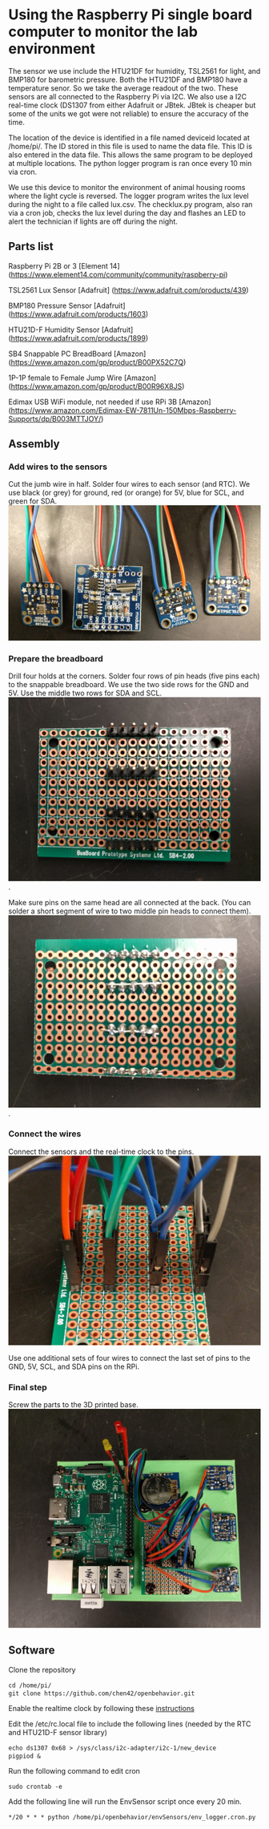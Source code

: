# Using the Raspberry Pi single board computer to monitor the lab environment

The sensor we use include the HTU21DF for humidity,  TSL2561 for light,  and BMP180 for barometric pressure. Both the HTU21DF and BMP180 have a temperature senor. So we take the average readout of the two. These sensors are all connected to the Raspberry Pi via I2C.  We also use a I2C  real-time clock (DS1307 from either Adafruit or JBtek. JBtek is cheaper but some of the units we got were not reliable) to ensure the accuracy of the time.  

The location of the device is identified in a file named deviceid located at /home/pi/. The ID stored in this file is used to name the data file. This ID is also entered in the data file. This allows the same program to be deployed at multiple locations. The python logger program is ran once every 10 min via cron.

We use this device to monitor the environment of animal housing rooms where the light cycle is reversed. The logger program  writes the lux level during the night to a file called lux.csv. The checklux.py program, also ran via a cron job, checks the lux level during the day and flashes an LED to alert the technician if lights are off during the night.    

## Parts list

Raspberry Pi 2B or 3  [Element 14] (https://www.element14.com/community/community/raspberry-pi)

TSL2561 Lux Sensor [Adafruit] (https://www.adafruit.com/products/439)

BMP180 Pressure Sensor [Adafruit] (https://www.adafruit.com/products/1603)

HTU21D-F Humidity Sensor [Adafruit] (https://www.adafruit.com/products/1899)

SB4 Snappable PC BreadBoard [Amazon] (https://www.amazon.com/gp/product/B00PX52C7Q)

1P-1P female to Female Jump Wire [Amazon] (https://www.amazon.com/gp/product/B00R96X8JS)

Edimax USB WiFi module, not needed if use RPi 3B [Amazon] (https://www.amazon.com/Edimax-EW-7811Un-150Mbps-Raspberry-Supports/dp/B003MTTJOY/)

## Assembly 

### Add wires to the sensors

Cut the jumb wire in half. Solder four wires to each sensor (and RTC). We use black (or grey) for ground, red (or orange) for 5V, blue for SCL, and green for SDA. ![](./images/envSensor1.jpg)


### Prepare the breadboard
Drill four holds at the corners. Solder four rows of pin heads (five pins each) to the snappable breadboard. 
We use the two side rows for the GND and 5V. Use the middle two rows for SDA and SCL. 
![](./images/envSensor2.jpg).

Make sure pins on the same head are all connected at the back. (You can solder a short segment of wire to two middle pin heads to connect them).  
![](./images/envSensor5.jpg).

### Connect the wires

Connect the sensors and the real-time clock to the pins.
![](./images/envSensor3.jpg)

Use one additional sets of four wires to connect the last set of pins to the GND, 5V, SCL, and SDA pins on the RPi.

### Final step

Screw the parts to the 3D printed base.
![](./images/envSensor4.jpg)

## Software

Clone the repository
```
cd /home/pi/
git clone https://github.com/chen42/openbehavior.git
```

Enable the realtime clock by following these [instructions](https://learn.adafruit.com/adding-a-real-time-clock-to-raspberry-pi/overview)

Edit the /etc/rc.local file to include the following lines  (needed by the RTC and HTU21D-F sensor library)

```
echo ds1307 0x68 > /sys/class/i2c-adapter/i2c-1/new_device
pigpiod &
```

Run the following command to edit cron 

```
sudo crontab -e
```

Add the following line will run the EnvSensor script once every 20 min.

``` 
*/20 * * * python /home/pi/openbehavior/envSensors/env_logger.cron.py 
```








